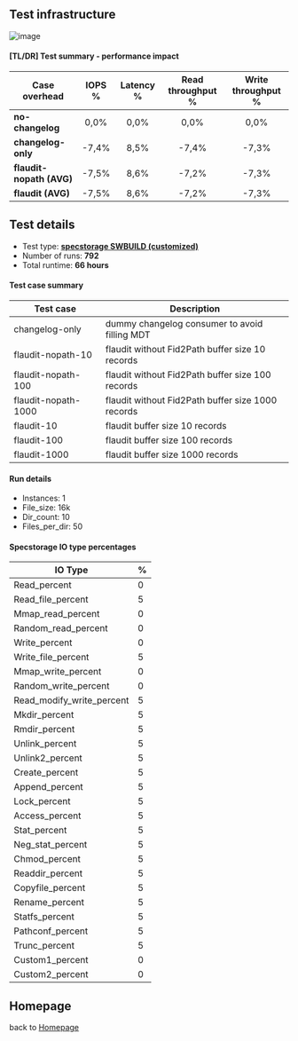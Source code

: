 
## Test infrastructure
![image](https://user-images.githubusercontent.com/67744347/191753483-5bf7a14b-99e2-463b-8aa0-18b822a1786a.png)

#### [TL/DR] Test summary - performance impact
Case overhead | IOPS % | Latency % | Read throughput % | Write throughput %
--- | :---: | :---: | :---: | :---:
 **no-changelog** | 0,0% | 0,0% | 0,0% | 0,0%
 **changelog-only** | -7,4% | 8,5% | -7,4% | -7,3%
 **flaudit-nopath (AVG)** | -7,5% | 8,6% | -7,2% | -7,3%
 **flaudit (AVG)** | -7,5% | 8,6% | -7,2% | -7,3%
 
## Test details
- Test type: **[specstorage SWBUILD (customized)](https://github.com/DDNeu/flaudit/new/PERFORMANCE.md#specstorage-io-type-percentages)**
- Number of runs: **792**
- Total runtime: **66 hours**

#### Test case summary
Test case | Description
--- | --- 
changelog-only | dummy changelog consumer to avoid filling MDT	
flaudit-nopath-10 | flaudit without Fid2Path buffer size 10 records	
flaudit-nopath-100 | flaudit without Fid2Path buffer size 100 records	
flaudit-nopath-1000 | flaudit without Fid2Path buffer size 1000 records	
flaudit-10 | flaudit buffer size 10 records	
flaudit-100 | flaudit buffer size 100 records	
flaudit-1000 | flaudit buffer size 1000 records	

 
#### Run details
- Instances: 1
- File_size: 16k
- Dir_count: 10
- Files_per_dir: 50

#### Specstorage IO type percentages

IO Type | %
--- | --- 	
Read_percent	 | 	0
Read_file_percent	 | 	5
Mmap_read_percent	 | 	0
Random_read_percent	 | 	0
Write_percent	 | 	0
Write_file_percent	 | 	5
Mmap_write_percent	 | 	0
Random_write_percent	 | 	0
Read_modify_write_percent	 | 	5
Mkdir_percent	 | 	5
Rmdir_percent	 | 	5
Unlink_percent	 | 	5
Unlink2_percent	 | 	5
Create_percent	 | 	5
Append_percent	 | 	5
Lock_percent	 | 	5
Access_percent	 | 	5
Stat_percent	 | 	5
Neg_stat_percent	 | 	5
Chmod_percent	 | 	5
Readdir_percent	 | 	5
Copyfile_percent	 | 	5
Rename_percent	 | 	5
Statfs_percent	 | 	5
Pathconf_percent	 | 	5
Trunc_percent	 | 	5
Custom1_percent	 | 	0
Custom2_percent	 | 	0


Homepage
---------------
back to [Homepage](README.md) 
